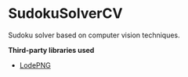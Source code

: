 # SudokuSolverCV

Sudoku solver based on computer vision techniques.


**Third-party libraries used**
- [LodePNG](https://github.com/lvandeve/lodepng)
